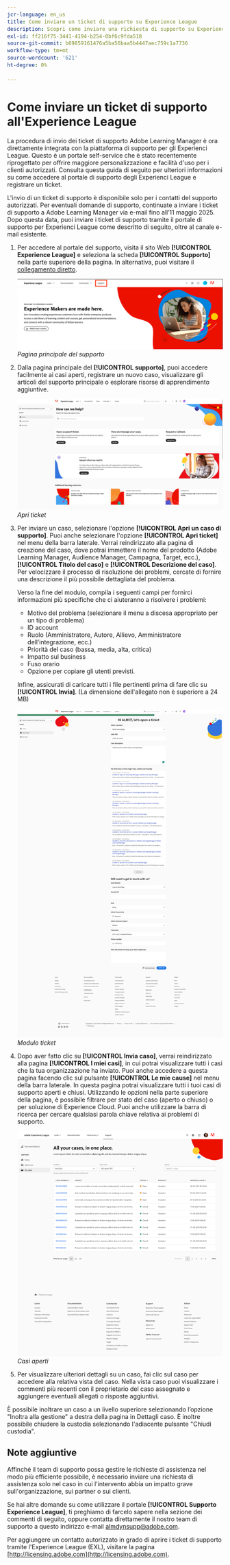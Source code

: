 ```yaml
---
jcr-language: en_us
title: Come inviare un ticket di supporto su Experience League
description: Scopri come inviare una richiesta di supporto su Experience League
exl-id: ff216f75-3441-4194-b254-0bf6c9fda518
source-git-commit: b69859161476a5ba56baa5b4447aec759c1a7736
workflow-type: tm+mt
source-wordcount: '621'
ht-degree: 0%

---
```


# Come inviare un ticket di supporto all&#39;Experience League

La procedura di invio dei ticket di supporto Adobe Learning Manager è ora direttamente integrata con la piattaforma di supporto per gli Experienci League. Questo è un portale self-service che è stato recentemente riprogettato per offrire maggiore personalizzazione e facilità d&#39;uso per i clienti autorizzati. Consulta questa guida di seguito per ulteriori informazioni su come accedere al portale di supporto degli Experienci League e registrare un ticket.

L&#39;invio di un ticket di supporto è disponibile solo per i contatti del supporto autorizzati. Per eventuali domande di supporto, continuate a inviare i ticket di supporto a Adobe Learning Manager via e-mail fino all’11 maggio 2025. Dopo questa data, puoi inviare i ticket di supporto tramite il portale di supporto per Experienci League come descritto di seguito, oltre al canale e-mail esistente.

1. Per accedere al portale del supporto, visita il sito Web **[!UICONTROL Experience League]** e seleziona la scheda **[!UICONTROL Supporto]** nella parte superiore della pagina. In alternativa, puoi visitare il [collegamento diretto](https://experienceleague.adobe.com/home#support).

   ![](assets/support.png)
   _Pagina principale del supporto_

2. Dalla pagina principale del **[!UICONTROL supporto]**, puoi accedere facilmente ai casi aperti, registrare un nuovo caso, visualizzare gli articoli del supporto principale o esplorare risorse di apprendimento aggiuntive.

   ![](assets/open-ticket.png)
   _Apri ticket_

3. Per inviare un caso, selezionare l&#39;opzione **[!UICONTROL Apri un caso di supporto]**. Puoi anche selezionare l&#39;opzione **[!UICONTROL Apri ticket]** nel menu della barra laterale. Verrai reindirizzato alla pagina di creazione del caso, dove potrai immettere il nome del prodotto (Adobe Learning Manager, Audience Manager, Campagna, Target, ecc.), **[!UICONTROL Titolo del caso]** e **[!UICONTROL Descrizione del caso]**. Per velocizzare il processo di risoluzione dei problemi, cercate di fornire una descrizione il più possibile dettagliata del problema.

   Verso la fine del modulo, compila i seguenti campi per fornirci informazioni più specifiche che ci aiuteranno a risolvere i problemi:

   * Motivo del problema (selezionare il menu a discesa appropriato per un tipo di problema)
   * ID account
   * Ruolo (Amministratore, Autore, Allievo, Amministratore dell’integrazione, ecc.)
   * Priorità del caso (bassa, media, alta, critica)
   * Impatto sul business
   * Fuso orario
   * Opzione per copiare gli utenti previsti.

   Infine, assicurati di caricare tutti i file pertinenti prima di fare clic su **[!UICONTROL Invia]**. (La dimensione dell&#39;allegato non è superiore a 24 MB)

   ![](assets/ticket-form.png)
   _Modulo ticket_

4. Dopo aver fatto clic su **[!UICONTROL Invia caso]**, verrai reindirizzato alla pagina **[!UICONTROL I miei casi]**, in cui potrai visualizzare tutti i casi che la tua organizzazione ha inviato. Puoi anche accedere a questa pagina facendo clic sul pulsante **[!UICONTROL Le mie cause]** nel menu della barra laterale. In questa pagina potrai visualizzare tutti i tuoi casi di supporto aperti e chiusi. Utilizzando le opzioni nella parte superiore della pagina, è possibile filtrare per stato del caso (aperto o chiuso) o per soluzione di Experience Cloud. Puoi anche utilizzare la barra di ricerca per cercare qualsiasi parola chiave relativa ai problemi di supporto.

   ![](assets/open-cases.png)
   _Casi aperti_

5. Per visualizzare ulteriori dettagli su un caso, fai clic sul caso per accedere alla relativa vista del caso. Nella vista caso puoi visualizzare i commenti più recenti con il proprietario del caso assegnato e aggiungere eventuali allegati o risposte aggiuntivi.

È possibile inoltrare un caso a un livello superiore selezionando l’opzione &quot;Inoltra alla gestione&quot; a destra della pagina in Dettagli caso. È inoltre possibile chiudere la custodia selezionando l&#39;adiacente pulsante &quot;Chiudi custodia&quot;.

## Note aggiuntive

Affinché il team di supporto possa gestire le richieste di assistenza nel modo più efficiente possibile, è necessario inviare una richiesta di assistenza solo nel caso in cui l&#39;intervento abbia un impatto grave sull&#39;organizzazione, sui partner o sui clienti.

Se hai altre domande su come utilizzare il portale **[!UICONTROL Supporto Experience League]**, ti preghiamo di farcelo sapere nella sezione dei commenti di seguito, oppure contatta direttamente il nostro team di supporto a questo indirizzo e-mail [almdynsupp@adobe.com](mailto:almdynsupp@adobe.com).

Per aggiungere un contatto autorizzato in grado di aprire i ticket di supporto tramite l&#39;Experience League (EXL), visitare la pagina [http://licensing.adobe.com](http://licensing.adobe.com).

